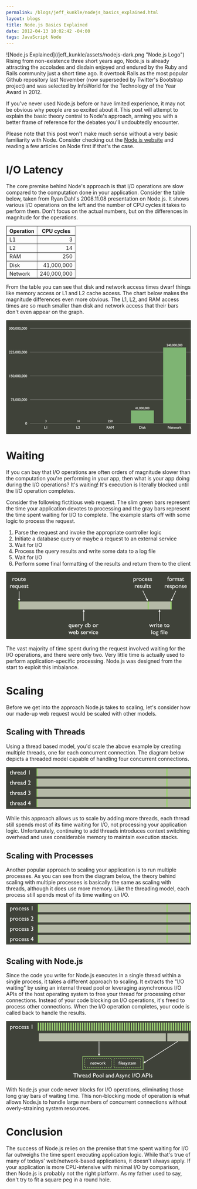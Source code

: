 ```yaml
--- 
permalink: /blogs/jeff_kunkle/nodejs_basics_explained.html
layout: blogs
title: Node.js Basics Explained
date: 2012-04-13 10:02:42 -04:00
tags: JavaScript Node
---
```

 <span style="float: left; padding-right: 1em">
![Node.js Explained](/jeff_kunkle/assets/nodejs-dark.png "Node.js Logo")
</span>

Rising from non-existence three short years ago, Node.js is already attracting the accolades and disdain enjoyed and endured by the Ruby and Rails community just a short time ago. It overtook Rails as the most popular Github repository last November (now superseded by Twitter's Bootstrap project) and was selected by InfoWorld for the Technology of the Year Award in 2012.

If you've never used Node.js before or have limited experience, it may not be obvious why people are so excited about it. This post will attempt to explain the basic theory central to Node's approach, arming you with a better frame of reference for the debates you'll undoubtedly encounter.

Please note that this post won't make much sense without a very basic familiarity with Node. Consider checking out the [Node.js website](http://nodejs.org) and reading a few articles on Node first if that's the case.

I/O Latency
===========
The core premise behind Node's approach is that I/O operations are slow compared to the computation done in your application. Consider the table below, taken from Ryan Dahl's 2008.11.08 presentation on Node.js. It shows various I/O operations on the left and the number of CPU cycles it takes to perform them. Don't focus on the actual numbers, but on the differences in magnitude for the  operations.

<table border="1" cellspacing="0" cellpadding="10">
	<tr><th>Operation</th><th>CPU cycles</th></tr>
	<tr><td>L1</td><td align="right">3</td></tr>
	<tr><td>L2</td><td align="right">14</td></tr>
	<tr><td>RAM</td><td align="right">250</td></tr>
	<tr><td>Disk</td><td align="right">41,000,000</td></tr>
	<tr><td>Network</td><td align="right">240,000,000</td></tr>
</table>
	
From the table you can see that disk and network access times dwarf things like memory access or L1 and L2 cache access. The chart below makes the magnitude differences even more obvious. The L1, L2, and RAM access times are so much smaller than disk and network access that their bars don't even appear on the graph.

![i/o magnitudes](/jeff_kunkle/assets/latency-bar-graph.png "I/O Latency")

Waiting
=======
If you can buy that I/O operations are often orders of magnitude slower than the computation you're performing in your app, then what is your app doing during the I/O operations? It's waiting! It's execution is literally blocked until the I/O operation completes.

Consider the following fictitious web request. The slim green bars represent the time your application devotes to processing and the gray bars represent the time spent waiting for I/O to complete. The example starts off with some logic to process the request. 

1. Parse the request and invoke the appropriate controller logic
2. Initiate a database query or maybe a request to an external service
3. Wait for I/O
4. Process the query results and write some data to a log file
5. Wait for I/O
6. Perform some final formatting of the results and return them to the client

![waiting](/jeff_kunkle/assets/waiting.png "Waiting")

The vast majority of time spent during the request involved waiting for the I/O operations, and there were only two. Very little time is actually used to perform application-specific processing. Node.js was designed from the start to exploit this imbalance.

Scaling
=======
Before we get into the approach Node.js takes to scaling, let's consider how our made-up web request would be scaled with other models.

Scaling with Threads
--------------------
Using a thread based model, you'd scale the above example by creating multiple threads, one for each concurrent connection. The diagram below depicts a threaded model capable of handling four concurrent connections.

![scaling with threads](/jeff_kunkle/assets/scaling-threads.png "Scaling with Threads")

While this approach allows us to scale by adding more threads, each thread still spends most of its time waiting for I/O, not processing your application logic. Unfortunately, continuing to add threads introduces context switching overhead and uses considerable memory to maintain execution stacks.

Scaling with Processes
----------------------
Another popular approach to scaling your application is to run multiple processes. As you can see from the diagram below, the theory behind scaling with multiple processes is basically the same as scaling with threads, although it does use more memory. Like the threading model, each process still spends most of its time waiting on I/O.

![scaling with processes](/jeff_kunkle/assets/scaling-processes.png "Scaling with Processes")

Scaling with Node.js
--------------------
Since the code you write for Node.js executes in a single thread within a single process, it takes a different approach to scaling. It extracts the "I/O waiting" by using an internal thread pool or leveraging asynchronous I/O APIs of the host operating system to free your thread for processing other connections. Instead of your code blocking on I/O operations, it's freed to process other connections. When the I/O operation completes, your code is called back to handle the results.

![scaling with event loop](/jeff_kunkle/assets/scaling-event-loop.png "Scaling with Node.js")

With Node.js your code never blocks for I/O operations, eliminating those long gray bars of waiting time. This non-blocking mode of operation is what allows Node.js to handle large numbers of concurrent connections without overly-straining system resources.

Conclusion
==========
The success of Node.js relies on the premise that time spent waiting for I/O far outweighs the time spent executing application logic. While that's true of many of todays' web/network-based applications, it doesn't always apply. If your application is more CPU-intensive with minimal I/O by comparison, then Node.js is probably not the right platform. As my father used to say, don't try to fit a square peg in a round hole. 
